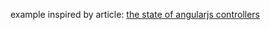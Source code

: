 example inspired by article: [the state of angularjs controllers](http://jonathancreamer.com/the-state-of-angularjs-controllers/)